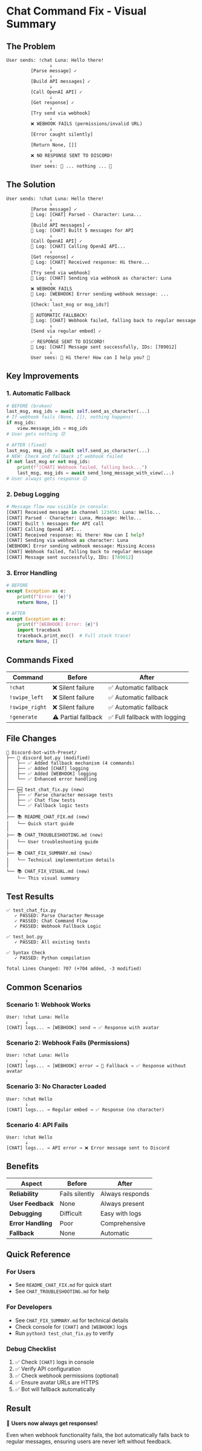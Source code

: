 # Chat Command Fix - Visual Summary

## The Problem

```
User sends: !chat Luna: Hello there!
                ↓
         [Parse message] ✓
                ↓
         [Build API messages] ✓
                ↓
         [Call OpenAI API] ✓
                ↓
         [Get response] ✓
                ↓
         [Try send via webhook]
                ↓
         ❌ WEBHOOK FAILS (permissions/invalid URL)
                ↓
         [Error caught silently]
                ↓
         [Return None, []]
                ↓
         ❌ NO RESPONSE SENT TO DISCORD!
                ↓
         User sees: 💬 ... nothing ... 💬
```

## The Solution

```
User sends: !chat Luna: Hello there!
                ↓
         [Parse message] ✓
         📝 Log: [CHAT] Parsed - Character: Luna...
                ↓
         [Build API messages] ✓
         📝 Log: [CHAT] Built 5 messages for API
                ↓
         [Call OpenAI API] ✓
         📝 Log: [CHAT] Calling OpenAI API...
                ↓
         [Get response] ✓
         📝 Log: [CHAT] Received response: Hi there...
                ↓
         [Try send via webhook]
         📝 Log: [CHAT] Sending via webhook as character: Luna
                ↓
         ❌ WEBHOOK FAILS
         📝 Log: [WEBHOOK] Error sending webhook message: ...
                ↓
         [Check: last_msg or msg_ids?]
                ↓
         🔄 AUTOMATIC FALLBACK!
         📝 Log: [CHAT] Webhook failed, falling back to regular message
                ↓
         [Send via regular embed] ✓
                ↓
         ✅ RESPONSE SENT TO DISCORD!
         📝 Log: [CHAT] Message sent successfully, IDs: [789012]
                ↓
         User sees: 💬 Hi there! How can I help you? 💬
```

## Key Improvements

### 1. Automatic Fallback
```python
# BEFORE (broken)
last_msg, msg_ids = await self.send_as_character(...)
# If webhook fails (None, []), nothing happens!
if msg_ids:
    view.message_ids = msg_ids
# User gets nothing 😞

# AFTER (fixed)
last_msg, msg_ids = await self.send_as_character(...)
# NEW: Check and fallback if webhook failed
if not last_msg or not msg_ids:
    print(f"[CHAT] Webhook failed, falling back...")
    last_msg, msg_ids = await send_long_message_with_view(...)
# User always gets response 😊
```

### 2. Debug Logging
```python
# Message flow now visible in console:
[CHAT] Received message in channel 123456: Luna: Hello...
[CHAT] Parsed - Character: Luna, Message: Hello...
[CHAT] Built 5 messages for API call
[CHAT] Calling OpenAI API...
[CHAT] Received response: Hi there! How can I help?
[CHAT] Sending via webhook as character: Luna
[WEBHOOK] Error sending webhook message: Missing Access
[CHAT] Webhook failed, falling back to regular message
[CHAT] Message sent successfully, IDs: [789012]
```

### 3. Error Handling
```python
# BEFORE
except Exception as e:
    print(f"Error: {e}")
    return None, []

# AFTER
except Exception as e:
    print(f"[WEBHOOK] Error: {e}")
    import traceback
    traceback.print_exc()  # Full stack trace!
    return None, []
```

## Commands Fixed

| Command | Before | After |
|---------|--------|-------|
| `!chat` | ❌ Silent failure | ✅ Automatic fallback |
| `!swipe_left` | ❌ Silent failure | ✅ Automatic fallback |
| `!swipe_right` | ❌ Silent failure | ✅ Automatic fallback |
| `!generate` | ⚠️ Partial fallback | ✅ Full fallback with logging |

## File Changes

```
📁 Discord-bot-with-Preset/
├── 📝 discord_bot.py (modified)
│   ├── ✅ Added fallback mechanism (4 commands)
│   ├── ✅ Added [CHAT] logging
│   ├── ✅ Added [WEBHOOK] logging
│   └── ✅ Enhanced error handling
│
├── 🆕 test_chat_fix.py (new)
│   ├── ✅ Parse character message tests
│   ├── ✅ Chat flow tests
│   └── ✅ Fallback logic tests
│
├── 📚 README_CHAT_FIX.md (new)
│   └── Quick start guide
│
├── 📚 CHAT_TROUBLESHOOTING.md (new)
│   └── User troubleshooting guide
│
├── 📚 CHAT_FIX_SUMMARY.md (new)
│   └── Technical implementation details
│
└── 📚 CHAT_FIX_VISUAL.md (new)
    └── This visual summary
```

## Test Results

```
✅ test_chat_fix.py
   ✓ PASSED: Parse Character Message
   ✓ PASSED: Chat Command Flow  
   ✓ PASSED: Webhook Fallback Logic

✅ test_bot.py
   ✓ PASSED: All existing tests

✅ Syntax Check
   ✓ PASSED: Python compilation

Total Lines Changed: 707 (+704 added, -3 modified)
```

## Common Scenarios

### Scenario 1: Webhook Works
```
User: !chat Luna: Hello
       ↓
[CHAT] logs... → [WEBHOOK] send → ✅ Response with avatar
```

### Scenario 2: Webhook Fails (Permissions)
```
User: !chat Luna: Hello
       ↓
[CHAT] logs... → [WEBHOOK] error → 🔄 Fallback → ✅ Response without avatar
```

### Scenario 3: No Character Loaded
```
User: !chat Hello
       ↓
[CHAT] logs... → Regular embed → ✅ Response (no character)
```

### Scenario 4: API Fails
```
User: !chat Hello
       ↓
[CHAT] logs... → API error → ❌ Error message sent to Discord
```

## Benefits

| Aspect | Before | After |
|--------|--------|-------|
| **Reliability** | Fails silently | Always responds |
| **User Feedback** | None | Always present |
| **Debugging** | Difficult | Easy with logs |
| **Error Handling** | Poor | Comprehensive |
| **Fallback** | None | Automatic |

## Quick Reference

### For Users
- See `README_CHAT_FIX.md` for quick start
- See `CHAT_TROUBLESHOOTING.md` for help

### For Developers
- See `CHAT_FIX_SUMMARY.md` for technical details
- Check console for `[CHAT]` and `[WEBHOOK]` logs
- Run `python3 test_chat_fix.py` to verify

### Debug Checklist
1. ✅ Check `[CHAT]` logs in console
2. ✅ Verify API configuration
3. ✅ Check webhook permissions (optional)
4. ✅ Ensure avatar URLs are HTTPS
5. ✅ Bot will fallback automatically

## Result

🎉 **Users now always get responses!**

Even when webhook functionality fails, the bot automatically falls back to regular messages, ensuring users are never left without feedback.
